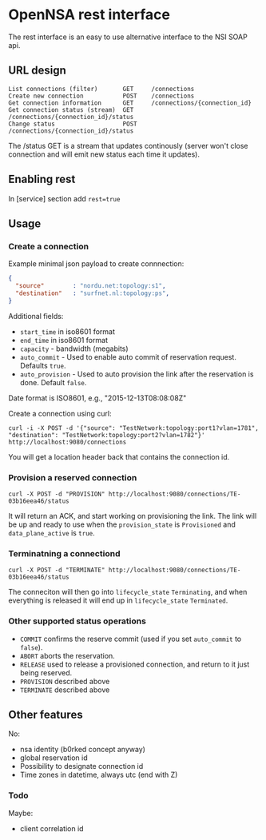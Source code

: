 
# OpenNSA rest interface

The rest interface is an easy to use alternative interface to the NSI SOAP api.

## URL design

```
List connections (filter)       GET     /connections
Create new connection           POST    /connections
Get connection information      GET     /connections/{connection_id}
Get connection status (stream)  GET     /connections/{connection_id}/status
Change status                   POST    /connections/{connection_id}/status
```

The /status GET is a stream that updates continously (server won't close connection and will emit new status each time it updates).

## Enabling rest

In [service] section add `rest=true`

## Usage

### Create a connection

Example minimal json payload to create connnection:

```json
{
  "source"        : "nordu.net:topology:s1",
  "destination"   : "surfnet.nl:topology:ps",
}
```

Additional fields:

- `start_time` in iso8601 format
- `end_time` in iso8601 format
- `capacity` - bandwidth (megabits)
- `auto_commit` - Used to enable auto commit of reservation request. Defaults `true`.
- `auto_provision` - Used to auto provision the link after the reservation is done. Default `false`.

Date format is ISO8601, e.g., "2015-12-13T08:08:08Z"

Create a connection using curl:

```
curl -i -X POST -d '{"source": "TestNetwork:topology:port1?vlan=1781", "destination": "TestNetwork:topology:port2?vlan=1782"}' http://localhost:9080/connections
```

You will get a location header back that contains the connection id.

### Provision a reserved connection

```
curl -X POST -d "PROVISION" http://localhost:9080/connections/TE-03b16eea46/status
```

It will return an ACK, and start working on provisioning the link.
The link will be up and ready to use when the `provision_state` is `Provisioned` and `data_plane_active` is `true`.

### Terminatning a connectiond

```
curl -X POST -d "TERMINATE" http://localhost:9080/connections/TE-03b16eea46/status
```

The conneciton will then go into `lifecycle_state` `Terminating`, and when everything is released it will end up in `lifecycle_state` `Terminated`.

### Other supported status operations

- `COMMIT` confirms the reserve commit (used if you set `auto_commit` to `false`).
- `ABORT` aborts the reservation.
- `RELEASE` used to release a provisioned connection, and return to it just being reserved.
- `PROVISION` described above
- `TERMINATE` described above

## Other features

No:

- nsa identity (b0rked concept anyway)
- global reservation id
- Possibility to designate connection id
- Time zones in datetime, always utc (end with Z)

### Todo

Maybe:

- client correlation id
